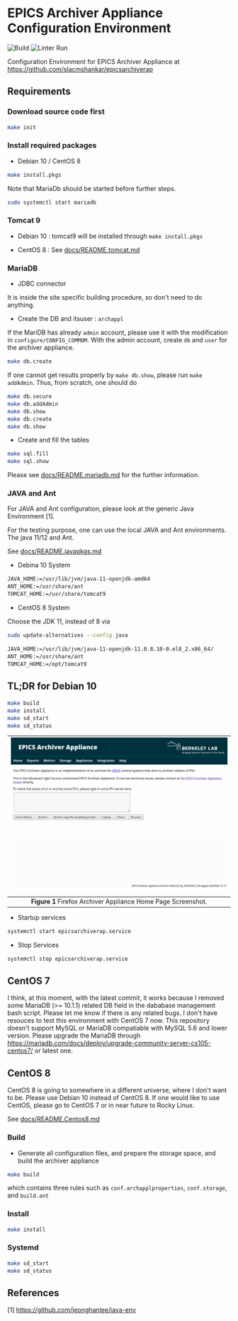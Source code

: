 # EPICS Archiver Appliance Configuration Environment

![Build](https://github.com/jeonghanlee/epicsarchiverap-env/workflows/Build/badge.svg)
![Linter Run](https://github.com/jeonghanlee/epicsarchiverap-env/workflows/Linter%20Run/badge.svg)

Configuration Environment for EPICS Archiver Appliance at <https://github.com/slacmshankar/epicsarchiverap>

## Requirements

### Download source code first

```bash
make init
```

### Install required packages

* Debian 10 / CentOS 8

```bash
make install.pkgs
```

Note that MariaDb should be started before further steps.

```bash
sudo systemctl start mariadb
```

### Tomcat 9

* Debian 10 : tomcat9 will be installed through `make install.pkgs`

* CentOS 8 : See  [docs/README.tomcat.md](docs/README.tomcat.md)

### MariaDB

* JDBC connector

It is inside the site specific building procedure, so don't need to do anything.

* Create the DB and itsuser : `archappl`

If the MariDB has already `admin` account, please use it with the modification in `configure/CONFIG_COMMOM`.
With the admin account, create `db` and `user` for the archiver appliance.

```bash
make db.create
```

If one cannot get results properly by `make db.show`, please run `make addAdmin`. Thus, from scratch, one should do

```bash
make db.secure
make db.addAdmin
make db.show
make db.create
make db.show
```

* Create and fill the tables

```bash
make sql.fill
make sql.show
```

Please see [docs/README.mariadb.md](docs/README.mariadb.md) for the further information.

### JAVA and Ant

For JAVA and Ant configuration, please look at the generic Java Environment [1].

For the testing purpose, one can use the local JAVA and Ant environments. The java 11/12 and Ant.

See [docs/README.javapkgs.md](docs/README.javapkgs.md)

* Debina 10 System

```bash
JAVA_HOME:=/usr/lib/jvm/java-11-openjdk-amd64
ANT_HOME:=/usr/share/ant
TOMCAT_HOME:=/usr/share/tomcat9
```

* CentOS 8 System

Choose the JDK 11, instead of 8 via

```bash
sudo update-alternatives --config java
```

```bash
JAVA_HOME:=/usr/lib/jvm/java-11-openjdk-11.0.8.10-0.el8_2.x86_64/
ANT_HOME:=/usr/share/ant
TOMCAT_HOME:=/opt/tomcat9
```

## TL;DR for Debian 10

```bash
make build
make install
make sd_start
make sd_status
```

|![AAH](docs/images/home.png)|
| :---: |
|**Figure 1** Firefox Archiver Appliance Home Page Screenshot.|

* Startup services

```bash
systemctl start epicsarchiverap.service
```

* Stop Services

```bash
systemctl stop epicsarchiverap.service
```

## CentOS 7

I think, at this moment, with the latest commit, it works because I removed some MariaDB (>= 10.1.1) related DB field in the dababase management bash script. Please let me know if there is any related bugs. I don't have resouces to test this environment with CentOS 7 now. This repository doesn't support MySQL or MariaDB compatiable with MySQL 5.6 and lower version. Please upgrade the MariaDB through <https://mariadb.com/docs/deploy/upgrade-community-server-cs105-centos7/> or latest one.

## CentOS 8

CentOS 8 is going to somewhere in a different universe, where I don't want to be. Please use Debian 10 instead of CentOS 8. If one would like to use CentOS, please go to CentOS 7 or in near future to Rocky Linux.

See [docs/README.Centos8.md](docs/README.Centos8.md)

### Build

* Generate all configuration files, and prepare the storage space, and build the archiver appliance

```bash
make build
```

which contains three rules such as `conf.archapplproperties`, `conf.storage`, and `build.ant`

### Install

```bash
make install
```

### Systemd

```bash
make sd_start
make sd_status
```

## References

[1] <https://github.com/jeonghanlee/java-env>
